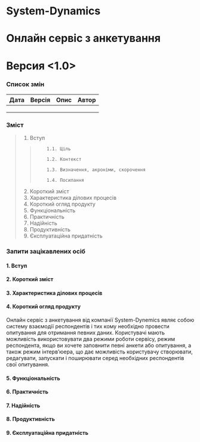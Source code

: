 
# System-Dynamics
# Онлайн сервіс з анкетування
# Версия <1.0>


### Список змін

| Дата | Версія | Опис | Автор |
| --- | --- | --- | --- |
|  |  |  |  |
|  |  |  |  |
|  |  |  |  |

### Зміст

> 1.	Вступ	
>>
>>         1.1.	Ціль
>>
>>         1.2.	Контекст
>>
>>         1.3.	Визначення, акроніми, скорочення
>>
>>         1.4.	Посилання
>
> 2.	Короткий зміст	
> 3.	Характеристика ділових процесів	
> 4.	Короткий огляд продукту	
> 5.	Функціональність	
> 6.	Практичність	
> 7.	Надійність	
> 8.	Продуктивність	
> 9.	Єксплуатаційна придатність	



### Запити зацікавлених осіб

#### 1. Вступ

#### 2. Короткий зміст

#### 3. Характеристика ділових процесів	

#### 4. Короткий огляд продукту
	
Онлайн сервіс з анкетування від компанії System-Dynemics являє собою систему взаємодії респондентів і тих кому необхідно провести опитування для отримання певних даних. Користувачі  мають можливість використовувати два режими роботи сервісу, режим респондента, якщо ви хочете заповнити певні анкети або опитування, а також режим інтерв’юера, що дає можливість користувачу створювати, редагувати, запускати і поширювати серед необхідних респондентів свої опитування. 


#### 5. Функціональність

#### 6. Практичність

#### 7. Надійність

#### 8. Продуктивність	

#### 9. Єксплуатаційна придатність
